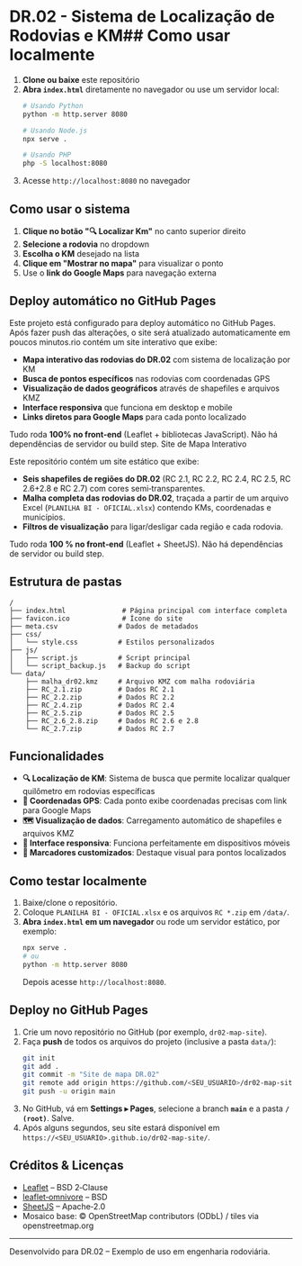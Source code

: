 # DR.02 - Sistema de Localização de Rodovias e KM## Como usar localmente

1. **Clone ou baixe** este repositório
2. **Abra `index.html`** diretamente no navegador ou use um servidor local:
   ```bash
   # Usando Python
   python -m http.server 8080
   
   # Usando Node.js
   npx serve .
   
   # Usando PHP
   php -S localhost:8080
   ```
3. Acesse `http://localhost:8080` no navegador

## Como usar o sistema

1. **Clique no botão "🔍 Localizar Km"** no canto superior direito
2. **Selecione a rodovia** no dropdown
3. **Escolha o KM** desejado na lista
4. **Clique em "Mostrar no mapa"** para visualizar o ponto
5. Use o **link do Google Maps** para navegação externa

## Deploy automático no GitHub Pages

Este projeto está configurado para deploy automático no GitHub Pages. Após fazer push das alterações, o site será atualizado automaticamente em poucos minutos.rio contém um site interativo que exibe:

* **Mapa interativo das rodovias do DR.02** com sistema de localização por KM
* **Busca de pontos específicos** nas rodovias com coordenadas GPS
* **Visualização de dados geográficos** através de shapefiles e arquivos KMZ
* **Interface responsiva** que funciona em desktop e mobile
* **Links diretos para Google Maps** para cada ponto localizado

Tudo roda **100% no front-end** (Leaflet + bibliotecas JavaScript). Não há dependências de servidor ou build step. Site de Mapa Interativo

Este repositório contém um site estático que exibe:

* **Seis shapefiles de regiões do DR.02** (RC 2.1, RC 2.2, RC 2.4, RC 2.5, RC 2.6+2.8 e RC 2.7) com cores semi‑transparentes.
* **Malha completa das rodovias do DR.02**, traçada a partir de um arquivo Excel (`PLANILHA BI - OFICIAL.xlsx`) contendo KMs, coordenadas e municípios.
* **Filtros de visualização** para ligar/desligar cada região e cada rodovia.

Tudo roda **100 % no front‑end** (Leaflet + SheetJS). Não há dependências de servidor ou build step.

## Estrutura de pastas

```
/
├── index.html              # Página principal com interface completa
├── favicon.ico             # Ícone do site
├── meta.csv               # Dados de metadados
├── css/
│   └── style.css          # Estilos personalizados
├── js/
│   ├── script.js          # Script principal
│   └── script_backup.js   # Backup do script
└── data/
    ├── malha_dr02.kmz     # Arquivo KMZ com malha rodoviária
    ├── RC_2.1.zip         # Dados RC 2.1
    ├── RC_2.2.zip         # Dados RC 2.2
    ├── RC_2.4.zip         # Dados RC 2.4
    ├── RC_2.5.zip         # Dados RC 2.5
    ├── RC_2.6_2.8.zip     # Dados RC 2.6 e 2.8
    └── RC_2.7.zip         # Dados RC 2.7
```

## Funcionalidades

- **🔍 Localização de KM**: Sistema de busca que permite localizar qualquer quilômetro em rodovias específicas
- **📍 Coordenadas GPS**: Cada ponto exibe coordenadas precisas com link para Google Maps
- **🗺️ Visualização de dados**: Carregamento automático de shapefiles e arquivos KMZ
- **📱 Interface responsiva**: Funciona perfeitamente em dispositivos móveis
- **🎯 Marcadores customizados**: Destaque visual para pontos localizados

## Como testar localmente

1. Baixe/clone o repositório.
2. Coloque `PLANILHA BI - OFICIAL.xlsx` e os arquivos `RC *.zip` em `/data/`.
3. **Abra `index.html` em um navegador** ou rode um servidor estático, por exemplo:
   ```bash
   npx serve .
   # ou
   python -m http.server 8080
   ```
   Depois acesse `http://localhost:8080`.

## Deploy no GitHub Pages

1. Crie um novo repositório no GitHub (por exemplo, `dr02-map-site`).
2. Faça **push** de todos os arquivos do projeto (inclusive a pasta `data/`):
   ```bash
   git init
   git add .
   git commit -m "Site de mapa DR.02"
   git remote add origin https://github.com/<SEU_USUARIO>/dr02-map-site.git
   git push -u origin main
   ```
3. No GitHub, vá em **Settings ▸ Pages**, selecione a branch **`main`** e a pasta **`/ (root)`**. Salve.
4. Após alguns segundos, seu site estará disponível em  
   `https://<SEU_USUARIO>.github.io/dr02-map-site/`.

## Créditos & Licenças

* [Leaflet](https://leafletjs.com) – BSD 2‑Clause
* [leaflet‑omnivore](https://github.com/mapbox/leaflet-omnivore) – BSD
* [SheetJS](https://github.com/SheetJS/sheetjs) – Apache‑2.0
* Mosaico base: © OpenStreetMap contributors (ODbL) / tiles via openstreetmap.org

---

Desenvolvido para DR.02 – Exemplo de uso em engenharia rodoviária.
